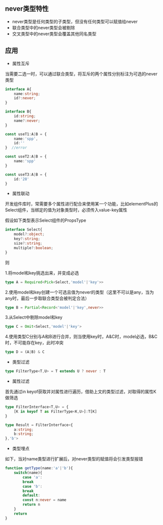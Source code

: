 ## never类型特性

- never类型是任何类型的子类型，但没有任何类型可以赋值给never
- 联合类型中的never类型会被剔除
- 交叉类型中的never类型会覆盖其他同名类型

## 应用

- 属性互斥

当需要二选一时，可以通过联合类型，将互斥的两个属性分别标注为可选的never类型

```ts
interface A{
    name:string;
    id?:never;
}

interface B{
    id:string;
    name?:never;
}

const useT1:A|B = {
    name:'spp',
    id:''
}  //error

const useT2:A|B = {
    name:'spp'
}

const useT3:A|B = {
    id:'28'
}
```

- 属性联动

开发组件库时，常需要多个属性进行配合来使用某一个功能，比如elementPlus的Select组件，当绑定的值为对象类型时，必须传入value-key属性

假设如下类型表示Select组件的PropsType

```ts
interface Select{
    model?:object;
    key?:string;
    size?:string;
    multiple?:boolean;
}
```

则

1.将model和key挑选出来，并变成必选

```ts
type A = Required<Pick<Select,'model'|'key'>>
```

2.使用model和key创建一个可选且值为never的类型（这里不可以是any，当为any时，最后一步取联合类型会被判定合法）

```ts
type B = Partial<Record<'model'|'key',never>>
```

3.从Select中剔除model和key

```ts
type C = Omit<Select,'model'|'key'>
```

4.使用类型C分别与A和B进行合并，则当使用key时，A&C时，model必选，B&C时，不可能存在key，此时冲突

```ts
type D = (A|B) & C
```

- 类型过滤

```ts
type FilterType<T,U> = T extends U ? never : T
```

- 属性过滤

首先通过in keyof获取并对属性进行遍历，借助上文的类型过滤，对取得的属性K做筛选

```ts
type FilterInterface<T,U> = {
    [K in keyof T as FilterType<K,U>]:T[K]
}

type Result = FilterInterface<{
    a:string;
    b:string;
},'b'> 
```

- 类型埋点

如下，当对name类型进行扩展后，对never类型的赋值将会引发类型报错

```ts
function getType(name:'a'|'b'){
    switch(name){
        case 'a':
        break
        case 'b':
        break
        default:
        const n:never = name 
        return n
    }
    return 
}
```
